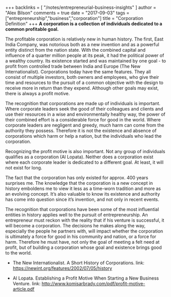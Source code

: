 +++
backlinks = [
  "/notes/entrepreneurial-business-insights"
]
author = "Alex Bilson"
comments = true
date = "2017-09-03"
tags = ["entrepreneurship","business","corporation"]
title = "Corporation Definition"
+++
**A corporation is a collection of individuals dedicated to a common profitable goal.**

The profitable corporation is relatively new in human history.  The first, East India Company, was notorious both as a new invention and as a powerful entity distinct from the nation state.  With the combined capital and influence of a quarter million people at its peak, it had the political power of a wealthy country.  Its existence started and was maintained by one goal - to profit from controlled trade between India and Europe (The New Internationalist).
Corporations today have the same features.  They all consist of multiple investors, both owners and employees, who give their time and resources to the pursuit of a common objective with the design to receive more in return than they expend.  Although other goals may exist, there is always a profit motive.

The recognition that corporations are made up of individuals is important.  Where corporate leaders seek the good of their colleagues and clients and use their resources in a wise and environmentally healthy way, the power of their combined effort is a considerable force for good in the world.  Where corporate leaders are negligent and greedy, much harm can come from the authority they possess.  Therefore it is not the existence and absence of corporations which harm or help a nation, but the individuals who lead the corporation.

Recognizing the profit motive is also important.  Not any group of individuals qualifies as a corporation (Al Lopata).  Neither does a corporation exist where each corporate leader is dedicated to a different goal.  At least, it will not exist for long.

The fact that the corporation has only existed for approx. 400 years surprises me.  The knowledge that the corporation is a new concept in history emboldens me to view it less as a time-worn tradition and more as an evolving concept.  It’s also valuable to know its existence and authority has come into question since it’s invention, and not only in recent events.

The recognition that corporations have been some of the most influential entities in history applies well to the pursuit of entrepreneurship.  An entrepreneur must reckon with the reality that if his venture is successful, it will become a corporation.  The decisions he makes along the way, especially the people he partners with, will impact whether the corporation is ultimately a force for good in his community and nation, or a force for harm.  Therefore he must have, not only the goal of meeting a felt need at profit, but of building a corporation whose goal and existence brings good to the world.

- The New Internationalist. A Short History of Corporations. link: https://newint.org/features/2002/07/05/history

- Al Lopata. Establishing a Profit Motive When Starting a New Business Venture. link: http://www.komisarbrady.com/pdf/profit-motive-article.pdf
